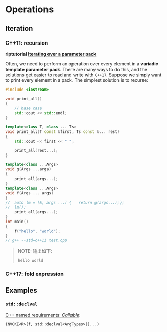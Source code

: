 # Operations

## Iteration

### C++11: recursion

**riptutorial [Iterating over a parameter pack](https://riptutorial.com/cplusplus/example/3208/iterating-over-a-parameter-pack)**

Often, we need to perform an operation over every element in a **variadic template parameter pack**. There are many ways to do this, and the solutions get easier to read and write with `C++17`. Suppose we simply want to print every element in a pack. The simplest solution is to recurse:

```C++
#include <iostream>

void print_all()
{
	// base case
	std::cout << std::endl;
}

template<class T, class ... Ts>
void print_all(T const &first, Ts const &... rest)
{
	std::cout << first << " ";

	print_all(rest...);
}

template<class ...Args>
void g(Args ...args)
{
	print_all(args...);
}
template<class ...Args>
void f(Args ... args)
{
//	auto lm = [&, args ...] {	return g(args...);};
//	lm();
	print_all(args...);
}
int main()
{
	f("hello", "world");
}
// g++ --std=c++11 test.cpp

```

> NOTE: 输出如下:
>
> ```C++
> hello world
> ```



### C++17: fold expression



## Examples

### `std::declval`

[C++ named requirements: *Callable*](https://en.cppreference.com/w/cpp/named_req/Callable): 

`INVOKE<R>(f, std::declval<ArgTypes>()...)`

